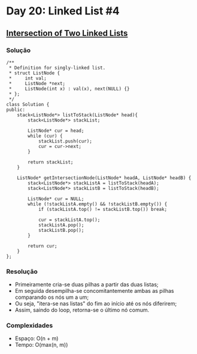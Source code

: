# Day 20: Linked List #4

## [Intersection of Two Linked Lists](https://leetcode.com/problems/intersection-of-two-linked-lists/)

### Solução
```cpp=
/**
 * Definition for singly-linked list.
 * struct ListNode {
 *     int val;
 *     ListNode *next;
 *     ListNode(int x) : val(x), next(NULL) {}
 * };
 */
class Solution {
public:
    stack<ListNode*> listToStack(ListNode* head){
        stack<ListNode*> stackList;

        ListNode* cur = head;
        while (cur) {
            stackList.push(cur);
            cur = cur->next;
        }

        return stackList;
    }

    ListNode* getIntersectionNode(ListNode* headA, ListNode* headB) {
        stack<ListNode*> stackListA = listToStack(headA);
        stack<ListNode*> stackListB = listToStack(headB);

        ListNode* cur = NULL;
        while (!stackListA.empty() && !stackListB.empty()) {
            if (stackListA.top() != stackListB.top()) break;

            cur = stackListA.top();
            stackListA.pop();
            stackListB.pop();
        }

        return cur;
    }
};
```

### Resolução
* Primeiramente cria-se duas pilhas a partir das duas listas;
* Em seguida desempilha-se concomitantemente ambas as pilhas comparando os nós um a um;
* Ou seja, "itera-se nas listas" do fim ao início até os nós diferirem;
* Assim, saindo do loop, retorna-se o último nó comum.

### Complexidades
* Espaço: O(n + m)
* Tempo: O(max(n, m))
